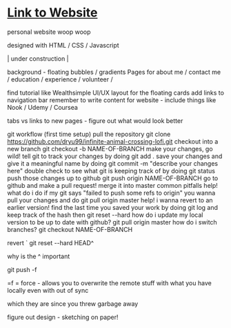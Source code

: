 # [Link to Website](https://carmenx.github.io/ "Carmen's website")
personal website woop woop

designed with HTML / CSS / Javascript

| under construction |

background - floating bubbles / gradients 
Pages for about me / contact me / education / experience / volunteer / 

find tutorial like Wealthsimple UI/UX layout for the floating cards
add links to navigation bar 
remember to write content for website - include things like Nook / Udemy / Coursea 

tabs vs links to new pages - figure out what would look better

git workflow
(first time setup) pull the repository git clone https://github.com/dryu99/infinite-animal-crossing-lofi.git
checkout into a new branch git checkout -b NAME-OF-BRANCH
make your changes, go wild!
tell git to track your changes by doing git add .
save your changes and give it a meaningful name by doing git commit -m "describe your changes here"
double check to see what git is keeping track of by doing git status
push those changes up to github git push origin NAME-OF-BRANCH
go to github and make a pull request!
merge it into master
common pitfalls
help! what do i do if my git says "failed to push some refs to origin"
you wanna pull your changes and do git pull origin master
help! i wanna revert to an earlier version!
find the last time you saved your work by doing git log and keep track of the hash
then git reset --hard <hash>
how do i update my local version to be up to date with github?
git pull origin master
how do i switch branches?
git checkout NAME-OF-BRANCH
  
  revert 
` git reset --hard HEAD^

why is the ^ important 

git push -f 

=f = force - allows you to overwrite the remote stuff with what you have locally even with out of sync

which they are since you threw garbage away 
  
  figure out design - sketching on paper!
